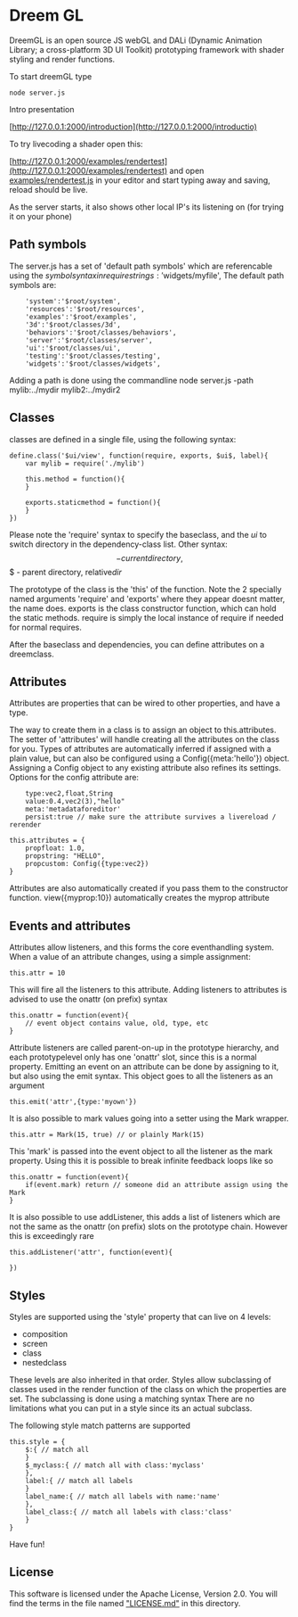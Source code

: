 # Dreem GL

DreemGL is an open source JS webGL and DALi (Dynamic Animation Library; a cross-platform 3D UI Toolkit) prototyping framework with 
shader styling and render functions.

To start dreemGL type

```node server.js```

Intro presentation

[http://127.0.0.1:2000/introduction](http://127.0.0.1:2000/introductio)

To try livecoding a shader open this:

[http://127.0.0.1:2000/examples/rendertest](http://127.0.0.1:2000/examples/rendertest) and open 
[examples/rendertest.js](examples/rendertest.js) in your editor and start typing away and saving, reload should 
be live.

As the server starts, it also shows other local IP's its listening on (for trying it on your phone)

## Path symbols

The server.js has a set of 'default path symbols' which are referencable using the $symbol syntax in require strings: '$widgets/myfile',
The default path symbols are:
```
	'system':'$root/system',
	'resources':'$root/resources',
	'examples':'$root/examples',
	'3d':'$root/classes/3d',
	'behaviors':'$root/classes/behaviors',
	'server':'$root/classes/server',
	'ui':'$root/classes/ui',
	'testing':'$root/classes/testing',
	'widgets':'$root/classes/widgets',
```

Adding a path is done using the commandline
node server.js -path mylib:../mydir mylib2:../mydir2

## Classes 
classes are defined in a single file, using the following syntax:
```
define.class('$ui/view', function(require, exports, $ui$, label){
	var mylib = require('./mylib')

	this.method = function(){
	}

	exports.staticmethod = function(){
	}
})
```

Please note the 'require' syntax to specify the baseclass, and the $ui$ to switch directory in the dependency-class list.
Other syntax: $$ - current directory, $$$ - parent directory, relative$dir$

The prototype of the class is the 'this' of the function.
Note the 2 specially named arguments 'require' and 'exports' where they appear
doesnt matter, the name does.
exports is the class constructor function, which can hold the static methods.
require is simply the local instance of require if needed for normal requires.

After the baseclass and dependencies, you can define attributes on a dreemclass.

## Attributes 

Attributes are properties that can be wired to other properties, and have a type. 

The way to create them in a class is to assign an object to this.attributes. The setter of 'attributes' will handle creating all the attributes on the class for you. Types of attributes are automatically inferred if assigned with a plain value, but can also be configured using a Config({meta:'hello'}) object. Assigning a Config object to any existing attribute also refines its settings.
Options for the config attribute are:
```
	type:vec2,float,String
	value:0.4,vec2(3),"hello"
	meta:'metadataforeditor'
	persist:true // make sure the attribute survives a livereload / rerender
```
```
this.attributes = {
	propfloat: 1.0,
	propstring: "HELLO",
	propcustom: Config({type:vec2})
}
```
Attributes are also automatically created if you pass them to the constructor function. view({myprop:10}) automatically creates the myprop attribute

## Events and attributes

Attributes allow listeners, and this forms the core eventhandling system.
When a value of an attribute changes, using a simple assignment:
```
this.attr = 10
````
This will fire all the listeners to this attribute. Adding listeners to attributes is advised to use the onattr (on prefix) syntax
```
this.onattr = function(event){
	// event object contains value, old, type, etc
}
```
Attribute listeners are called parent-on-up in the prototype hierarchy,
and each prototypelevel only has one 'onattr' slot, since this is a normal property.
Emitting an event on an attribute can be done by assigning to it, but also using the emit syntax. This object goes to all the listeners as an argument
```
this.emit('attr',{type:'myown'})
```
It is also possible to mark values going into a setter using the Mark wrapper.
```
this.attr = Mark(15, true) // or plainly Mark(15)
```
This 'mark' is passed into the event object to all the listener as the mark property. Using this it is possible to break infinite feedback loops like so
```
this.onattr = function(event){
	if(event.mark) return // someone did an attribute assign using the Mark
}
```

It is also possible to use addListener, this adds a list of listeners which are not the same as the onattr (on prefix) slots on the prototype chain. However
this is exceedingly rare
```
this.addListener('attr', function(event){
	
})
```

## Styles

Styles are supported using the 'style' property that can live on 4 levels:
- composition
- screen
- class
- nestedclass

These levels are also inherited in that order. 
Styles allow subclassing of classes used in the render function of the class on which the properties are set. The subclassing is done using a matching syntax
There are no limitations what you can put in a style since its an actual subclass.

The following style match patterns are supported
```
this.style = {
	$:{ // match all
	}
	$_myclass:{ // match all with class:'myclass'
	},
	label:{ // match all labels
	}
	label_name:{ // match all labels with name:'name'
	},
	label_class:{ // match all labels with class:'class'
	}
}
```


Have fun!

## License
This software is licensed under the  Apache License, Version 2.0. You will find the terms in the file named 
["LICENSE.md"](LICENSE.md) in this directory.
